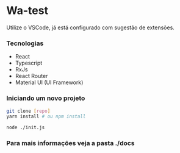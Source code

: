 Wa-test
==================

Utilize o VSCode, já está configurado com sugestão de extensões.

### Tecnologias

* React
* Typescript
* RxJs
* React Router
* Material UI (UI Framework)

### Iniciando um novo projeto

```bash
git clone [repo]
yarn install # ou npm install

node ./init.js
```

### Para mais informações veja a pasta ./docs